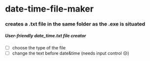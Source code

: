 # date-time-file-maker
### creates a .txt file in the same folder as the .exe is situated
##### User-friendly date_time.txt file creator
- [ ] choose the type of the file
- [ ] change the text before date&time (needs input control :unamused:)
